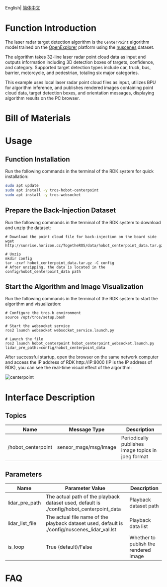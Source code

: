 English| [简体中文](./README_cn.md)

# Function Introduction

The laser radar target detection algorithm is the `CenterPoint` algorithm model trained on the [OpenExplorer](https://developer.horizon.ai/api/v1/fileData/horizon_j5_open_explorer_cn_doc/hat/source/examples/centerpoint.html) platform using the [nuscenes](https://www.nuscenes.org/nuscenes) dataset.

The algorithm takes 32-line laser radar point cloud data as input and outputs information including 3D detection boxes of targets, confidence, and category. Supported target detection types include car, truck, bus, barrier, motorcycle, and pedestrian, totaling six major categories.

This example uses local laser radar point cloud files as input, utilizes BPU for algorithm inference, and publishes rendered images containing point cloud data, target detection boxes, and orientation messages, displaying algorithm results on the PC browser.

# Bill of Materials


# Usage

## Function Installation

Run the following commands in the terminal of the RDK system for quick installation:

```bash
sudo apt update
sudo apt install -y tros-hobot-centerpoint
sudo apt install -y tros-websocket
```

## Prepare the Back-Injection Dataset

Run the following commands in the terminal of the RDK system to download and unzip the dataset:

```shell
# Download the point cloud file for back-injection on the board side
wget http://sunrise.horizon.cc/TogetheROS/data/hobot_centerpoint_data.tar.gz

# Unzip
mkdir config
tar -zxvf hobot_centerpoint_data.tar.gz -C config
# After unzipping, the data is located in the config/hobot_centerpoint_data path
```

## Start the Algorithm and Image Visualization

Run the following commands in the terminal of the RDK system to start the algorithm and visualization:

```shell
# Configure the tros.b environment
source /opt/tros/setup.bash

# Start the websocket service
ros2 launch websocket websocket_service.launch.py

# Launch the file
ros2 launch hobot_centerpoint hobot_centerpoint_websocket.launch.py lidar_pre_path:=config/hobot_centerpoint_data
``````
After successful startup, open the browser on the same network computer and access the IP address of RDK http://IP:8000 (IP is the IP address of RDK), you can see the real-time visual effect of the algorithm:

![centerpoint](img/centerpoint.gif)


# Interface Description

## Topics

| Name              | Message Type                       | Description                              |
| ----------------- | ---------------------------------- | ---------------------------------------- |
| /hobot_centerpoint  | sensor_msgs/msg/Image               | Periodically publishes image topics in jpeg format  |

## Parameters

| Name                          | Parameter Value                                | Description                                     |
| ----------------------------- | ---------------------------------------------- | ------------------------------------------------ |
| lidar_pre_path                 | The actual path of the playback dataset used, default is ./config/hobot_centerpoint_data | Playback dataset path                |
| lidar_list_file                 | The actual file name of the playback dataset used, default is ./config/nuscenes_lidar_val.lst | Playback data list                 |
| is_loop                 | True (default)/False | Whether to publish the rendered image                 |

# FAQ
```